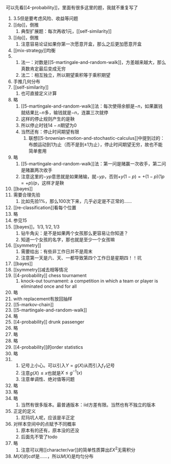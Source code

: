 可以先看[[4-probability]]，里面有很多这里的题，我就不重复写了
1. 3.5但是要考虑风险、收益等问题
2. [[dp]]，倒推
   1. 典型扩展题：每次再收1元，[[self-similarity]]
3. [[dp]]，倒推
   1. 注意容易论证如果你第一次愿意开盒，那么之后更加愿意开盒
4. [[mix-strategy]]均衡
5. 
   1. 法一：对数是[[5-martingale-and-random-walk]]，方差越来越大，那么真数肯定最后变成无穷
   2. 法二：相互独立，所以期望乘积等于乘积期望
6. 手推几何分布
7. [[self-similarity]]
   1. 也可直接定义计算
8. 略
   1. [[5-martingale-and-random-walk]]法：每次使得余额是$-n$，如果赢钱就结果比$-n$多，输钱就是$-n$，连赢三次就停
   2. 这样的停止规则产生的是鞅
   3. 所以停止时钱$14-n$期望为0
   4. 当然还有：停止时间期望有限
      1. 联想[[5-brownian-motion-and-stochastic-calculus]]中提到过的：布朗运动到1为止（而不是到$\pm 1$为止），停止时间期望无穷，故也不能简单套用
9.  略
    1.  [[5-martingale-and-random-walk]]法：第一问是赌赢一次收手，第二问是赌赢两次收手
    2.  注意这里的$-yp$意思就是如果赌输，就$-yp$，否则$+y(1-p)=+(1-p)(1p=+p)/p$，这样才是鞅
10. [[bayes]]
11. 需要合理先验
    1.  比如先验1%，那么100次下来，几乎必定是不正常的……
12. [[re-classification]]看每个位置
13. 略
14. 参见15
15. [[bayes]]，$1/3, 1/2, 1/3$
    1.  钻牛角尖：是不是如果两个女孩那么更容易让你知道？
    2.  知道一个女孩的名字，那也就是至少一个女孩嘛
16. [[symmetry]]
    1.  需要给出：有些非工作日并不是周末
    2.  注意第一天是六、天、一都导致第四个工作日是星期四！！坑
17. [[bayes]]
18. [[symmetry]]减去相等情况
19. [[4-probability]] chess tournament
    1.  knock-out tournament: a competition in which a team or player is eliminated once and for all
20. 略
21. with replacement有放回抽样
22. [[5-markov-chain]]
23. [[5-martingale-and-random-walk]]
24. 略
25. [[4-probability]] drunk passenger
26. 略
27. 略
28. 略
29. [[4-probability]]的order statistics
30. 略
31. 
    1. 记号上小心。可以引入$Y=g(X)$从而引入$f_Y$记号
    2. 注意$g(X)\le x$也就是$X\le g^{-1}(x)$
    3. 注意单调性、绝对值等问题
32. 略
33. 略
34. 略
    1.  当然有很多版本。最普通版本：iid方差有限。当然也有不独立的版本
35. 正定的定义
    1.  尼玛坑人呢，应该是半正定
36. 对样本空间中的点赋予不同概率
    1.  原本有的还有，原本没的还没
    2.  后面先不管了todo
37. 略
    1.  注意可以用[[character/var]]的简单性质算出$EX^2$无需积分
38. $M(X)$的cdf是……，所以$M(X)$是均匀分布